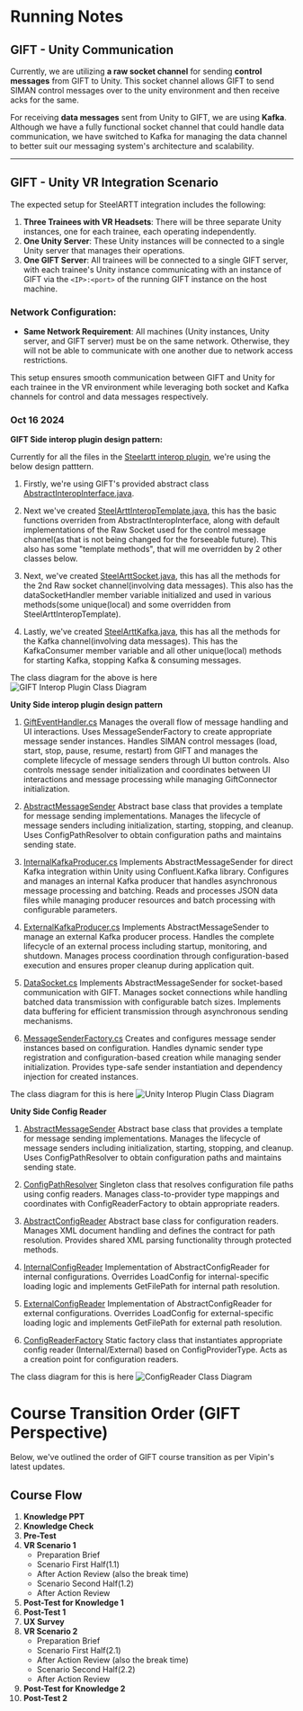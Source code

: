 # Running Notes

## GIFT - Unity Communication

Currently, we are utilizing **a raw socket channel** for sending **control messages** from GIFT to Unity. This socket channel allows GIFT to send SIMAN control messages over to the unity environment and then receive acks for the same.

For receiving **data messages** sent from Unity to GIFT, we are using **Kafka**. Although we have a fully functional socket channel that could handle data communication, we have switched to Kafka for managing the data channel to better suit our messaging system's architecture and scalability.

---

## GIFT - Unity VR Integration Scenario

The expected setup for SteelARTT integration includes the following:

1. **Three Trainees with VR Headsets**: There will be three separate Unity instances, one for each trainee, each operating independently.
2. **One Unity Server**: These Unity instances will be connected to a single Unity server that manages their operations.
3. **One GIFT Server**: All trainees will be connected to a single GIFT server, with each trainee's Unity instance communicating with an instance of GIFT via the `<IP>:<port>` of the running GIFT instance on the host machine.

### Network Configuration:
- **Same Network Requirement**: All machines (Unity instances, Unity server, and GIFT server) must be on the same network. Otherwise, they will not be able to communicate with one another due to network access restrictions.

This setup ensures smooth communication between GIFT and Unity for each trainee in the VR environment while leveraging both socket and Kafka channels for control and data messages respectively.


### Oct 16 2024

**GIFT Side interop plugin design pattern:**

Currently for all the files in the [Steelartt interop plugin](https://github.com/kgary/GIFT-SVN/tree/better-build/GIFT/src/edu/asu/selab/steelartt/gateway/interop/Steelartt), we're using the below design patttern.

1) Firstly, we're using GIFT's provided abstract class [AbstractInteropInterface.java](https://github.com/kgary/GIFT-SVN/blob/better-build/GIFT/src/mil/arl/gift/gateway/interop/AbstractInteropInterface.java).

2) Next we've created [SteelArttInteropTemplate.java](https://github.com/kgary/GIFT-SVN/blob/better-build/GIFT/src/edu/asu/selab/steelartt/gateway/interop/Steelartt/SteelArttInteropTemplate.java), this has the basic functions overriden from AbstractInteropInterface, along with default implementations of the Raw Socket used for the control message channel(as that is not being changed for the forseeable future). This also has some  "template methods", that will me overridden by 2 other classes below.

3) Next, we've created [SteelArttSocket.java](https://github.com/kgary/GIFT-SVN/blob/better-build/GIFT/src/edu/asu/selab/steelartt/gateway/interop/Steelartt/SteelArttSocket.java), this has all the methods for the 2nd Raw socket channel(involving data messages). This also has the dataSocketHandler member variable initialized and used in various methods(some unique(local) and some overridden from SteelArttInteropTemplate).

4) Lastly, we've created [SteelArttKafka.java](https://github.com/kgary/GIFT-SVN/blob/better-build/GIFT/src/edu/asu/selab/steelartt/gateway/interop/Steelartt/SteelArttKafka.java), this has all the methods for the Kafka channel(involving data messages). This has the KafkaConsumer member variable and all other unique(local) methods for starting Kafka, stopping Kafka & consuming messages.

The class diagram for the above is here ![GIFT Interop Plugin Class Diagram](GIFT_Steelartt_Class_Diagram.png "Class Diagram")


**Unity Side interop plugin design pattern**

1) [GiftEventHandler.cs](https://github.com/jvaida/STTC-XR-Multiplayer/blob/main/Unity-VR/unity-vr-app/Assets/GiftEventHandler/GiftEventHandler.cs)
Manages the overall flow of message handling and UI interactions. Uses MessageSenderFactory to create appropriate message sender instances. Handles SIMAN control messages (load, start, stop, pause, resume, restart) from GIFT and manages the complete lifecycle of message senders through UI button controls. Also controls message sender initialization and coordinates between UI interactions and message processing while managing GiftConnector initialization.

2) [AbstractMessageSender](https://github.com/jvaida/STTC-XR-Multiplayer/blob/main/Unity-VR/unity-vr-app/Assets/DataMessageHandler/AbstractMessageSender.cs)
Abstract base class that provides a template for message sending implementations. Manages the lifecycle of message senders including initialization, starting, stopping, and cleanup. Uses ConfigPathResolver to obtain configuration paths and maintains sending state.

3) [InternalKafkaProducer.cs](https://github.com/jvaida/STTC-XR-Multiplayer/blob/main/Unity-VR/unity-vr-app/Assets/DataMessageHandler/InternalKafkaProducer.cs)
Implements AbstractMessageSender for direct Kafka integration within Unity using Confluent.Kafka library. Configures and manages an internal Kafka producer that handles asynchronous message processing and batching. Reads and processes JSON data files while managing producer resources and batch processing with configurable parameters.

4) [ExternalKafkaProducer.cs](https://github.com/jvaida/STTC-XR-Multiplayer/blob/main/Unity-VR/unity-vr-app/Assets/DataMessageHandler/ExternalKafkaProducer.cs)
Implements AbstractMessageSender to manage an external Kafka producer process. Handles the complete lifecycle of an external process including startup, monitoring, and shutdown. Manages process coordination through configuration-based execution and ensures proper cleanup during application quit.

5) [DataSocket.cs](https://github.com/jvaida/STTC-XR-Multiplayer/blob/main/Unity-VR/unity-vr-app/Assets/DataMessageHandler/DataSocket.cs)
Implements AbstractMessageSender for socket-based communication with GIFT. Manages socket connections while handling batched data transmission with configurable batch sizes. Implements data buffering for efficient transmission through asynchronous sending mechanisms.

6) [MessageSenderFactory.cs](https://github.com/jvaida/STTC-XR-Multiplayer/blob/main/Unity-VR/unity-vr-app/Assets/GiftEventHandler/MessageSenderFactory.cs)
Creates and configures message sender instances based on configuration. Handles dynamic sender type registration and configuration-based creation while managing sender initialization. Provides type-safe sender instantiation and dependency injection for created instances.

The class diagram for this is here ![Unity Interop Plugin Class Diagram](Unity_Steelartt_Class_Diagram.png "Class Diagram")


**Unity Side Config Reader**

1) [AbstractMessageSender](https://github.com/jvaida/STTC-XR-Multiplayer/blob/main/Unity-VR/unity-vr-app/Assets/DataMessageHandler/AbstractMessageSender.cs)
Abstract base class that provides a template for message sending implementations. Manages the lifecycle of message senders including initialization, starting, stopping, and cleanup. Uses ConfigPathResolver to obtain configuration paths and maintains sending state.

2) [ConfigPathResolver](https://github.com/jvaida/STTC-XR-Multiplayer/blob/main/Unity-VR/unity-vr-app/Assets/Config/ConfigPathResolver.cs)
Singleton class that resolves configuration file paths using config readers. Manages class-to-provider type mappings and coordinates with ConfigReaderFactory to obtain appropriate readers.

3) [AbstractConfigReader](https://github.com/jvaida/STTC-XR-Multiplayer/blob/main/Unity-VR/unity-vr-app/Assets/Config/AbstractConfigReader.cs)
Abstract base class for configuration readers. Manages XML document handling and defines the contract for path resolution. Provides shared XML parsing functionality through protected methods.

4) [InternalConfigReader](https://github.com/jvaida/STTC-XR-Multiplayer/blob/main/Unity-VR/unity-vr-app/Assets/Config/InternalConfigReader.cs)
Implementation of AbstractConfigReader for internal configurations. Overrides LoadConfig for internal-specific loading logic and implements GetFilePath<T> for internal path resolution.

5) [ExternalConfigReader](https://github.com/jvaida/STTC-XR-Multiplayer/blob/main/Unity-VR/unity-vr-app/Assets/Config/ExternalConfigReader.cs)
Implementation of AbstractConfigReader for external configurations. Overrides LoadConfig for external-specific loading logic and implements GetFilePath<T> for external path resolution.

6) [ConfigReaderFactory](https://github.com/jvaida/STTC-XR-Multiplayer/blob/main/Unity-VR/unity-vr-app/Assets/Config/ConfigReaderFactory.cs)
Static factory class that instantiates appropriate config reader (Internal/External) based on ConfigProviderType. Acts as a creation point for configuration readers.

The class diagram for this is here ![ConfigReader Class Diagram](Unity_ConfigReader.png "Class Diagram")

# Course Transition Order (GIFT Perspective)

Below, we've outlined the order of GIFT course transition as per Vipin's latest updates.

## Course Flow

1. **Knowledge PPT**
2. **Knowledge Check**
3. **Pre-Test**
4. **VR Scenario 1**
   - Preparation Brief
   - Scenario First Half(1.1)
   - After Action Review (also the break time)
   - Scenario Second Half(1.2)
   - After Action Review
5. **Post-Test for Knowledge 1**
6. **Post-Test 1**
7. **UX Survey**
8. **VR Scenario 2**
   - Preparation Brief
   - Scenario First Half(2.1)
   - After Action Review (also the break time)
   - Scenario Second Half(2.2)
   - After Action Review
9. **Post-Test for Knowledge 2**
10. **Post-Test 2**
